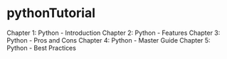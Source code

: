 # pythonTutorial

Chapter 1: Python - Introduction
Chapter 2: Python - Features
Chapter 3: Python - Pros and Cons
Chapter 4: Python - Master Guide
Chapter 5: Python - Best Practices
